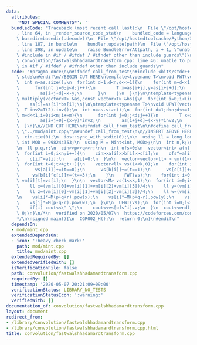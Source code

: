 ```yaml
---
data:
  attributes:
    '*NOT_SPECIAL_COMMENTS*': ''
  bundledCode: "Traceback (most recent call last):\n  File \"/opt/hostedtoolcache/Python/3.8.5/x64/lib/python3.8/site-packages/onlinejudge_verify/documentation/build.py\"\
    , line 64, in _render_source_code_stat\n    bundled_code = language.bundle(stat.path,\
    \ basedir=basedir).decode()\n  File \"/opt/hostedtoolcache/Python/3.8.5/x64/lib/python3.8/site-packages/onlinejudge_verify/languages/cplusplus.py\"\
    , line 187, in bundle\n    bundler.update(path)\n  File \"/opt/hostedtoolcache/Python/3.8.5/x64/lib/python3.8/site-packages/onlinejudge_verify/languages/cplusplus_bundle.py\"\
    , line 398, in update\n    raise BundleErrorAt(path, i + 1, \"unable to process\
    \ #include in #if / #ifdef / #ifndef other than include guards\")\nonlinejudge_verify.languages.cplusplus_bundle.BundleErrorAt:\
    \ convolution/fastwalshhadamardtransform.cpp: line 46: unable to process #include\
    \ in #if / #ifdef / #ifndef other than include guards\n"
  code: "#pragma once\n\n#ifndef call_from_test\n#include <bits/stdc++.h>\nusing namespace\
    \ std;\n#endif\n//BEGIN CUT HERE\ntemplate<typename T>\nvoid FWT(vector<T> &as){\n\
    \  int n=as.size();\n  for(int d=1;d<n;d<<=1){\n    for(int m=d<<1,i=0;i<n;i+=m){\n\
    \      for(int j=0;j<d;j++){\n        T x=as[i+j],y=as[i+j+d];\n        as[i+j+0]=x+y;\n\
    \        as[i+j+d]=x-y;\n      }\n    }\n  }\n}\n\ntemplate<typename T>\nvoid\
    \ multiply(vector<T> &as,const vector<T> &bs){\n  for(int i=0;i<(int)as.size();i++)\n\
    \    as[i]=as[i]*bs[i];\n}\n\ntemplate<typename T>\nvoid UFWT(vector<T> &as){\n\
    \  T inv2=T(2).inv();\n  int n=as.size();\n  for(int d=1;d<n;d<<=1){\n    for(int\
    \ m=d<<1,i=0;i<n;i+=m){\n      for(int j=0;j<d;j++){\n        T x=as[i+j],y=as[i+j+d];\n\
    \        as[i+j+0]=(x+y)*inv2;\n        as[i+j+d]=(x-y)*inv2;\n      }\n    }\n\
    \  }\n}\n//END CUT HERE\n#ifndef call_from_test\n\n#define call_from_test\n#include\
    \ \"../mod/mint.cpp\"\n#undef call_from_test\n\n//INSERT ABOVE HERE\nsigned CGR002_H(){\n\
    \  cin.tie(0);\n  ios::sync_with_stdio(0);\n\n  using ll = long long;\n  const\
    \ int MOD = 998244353;\n  using M = Mint<int, MOD>;\n\n  int n,k;\n  cin>>n>>k;\n\
    \n  ll p,q,r;\n  cin>>p>>q>>r;\n\n  int ofs=0;\n  vector<int> a(n),b(n),c(n);\n\
    \  for(int i=0;i<n;i++){\n    cin>>a[i]>>b[i]>>c[i];\n    ofs^=a[i];\n    b[i]^=a[i];\n\
    \    c[i]^=a[i];\n    a[i]=0;\n  }\n\n  vector<vector<ll> > vm((1<<k),vector<ll>(4,0));\n\
    \  for(int t=0;t<4;t++){\n    vector<ll> vs(1<<k,0);\n    for(int i=0;i<n;i++){\n\
    \      vs[a[i]]+=(t==0);\n      vs[b[i]]+=(t==1);\n      vs[c[i]]+=(t==2);\n \
    \     vs[b[i]^c[i]]+=(t==3);\n    }\n    FWT(vs);\n    for(int i=0;i<(1<<k);i++)\
    \ vm[i][t]=vs[i];\n  }\n\n  vector<M> vs(1<<k,1);\n  for(int i=0;i<(1<<k);i++){\n\
    \    ll x=(vm[i][0]+vm[i][1]+vm[i][2]+vm[i][3])/4;\n    ll y=(vm[i][0]+vm[i][1]-vm[i][2]-vm[i][3])/4;\n\
    \    ll z=(vm[i][0]-vm[i][1]+vm[i][2]-vm[i][3])/4;\n    ll w=(vm[i][0]-vm[i][1]-vm[i][2]+vm[i][3])/4;\n\
    \n    vs[i]*=M(p+q+r).pow(x);\n    vs[i]*=M(p+q-r).pow(y);\n    vs[i]*=M(p-q+r).pow(z);\n\
    \    vs[i]*=M(p-q-r).pow(w);\n  }\n\n  UFWT(vs);\n  for(int i=0;i<(1<<k);i++){\n\
    \    if(i) cout<<\" \";\n    cout<<vs[ofs^i].v;\n  }\n  cout<<endl;\n  return\
    \ 0;\n}\n/*\n  verified on 2020/05/07\n  https://codeforces.com/contest/1119/problem/H\n\
    */\n\nsigned main(){\n  CGR002_H();\n  return 0;\n}\n#endif\n"
  dependsOn:
  - mod/mint.cpp
  extendedDependsOn:
  - icon: ':heavy_check_mark:'
    path: mod/mint.cpp
    title: mod/mint.cpp
  extendedRequiredBy: []
  extendedVerifiedWith: []
  isVerificationFile: false
  path: convolution/fastwalshhadamardtransform.cpp
  requiredBy: []
  timestamp: '2020-05-07 20:21:09+09:00'
  verificationStatus: LIBRARY_NO_TESTS
  verificationStatusIcon: ':warning:'
  verifiedWith: []
documentation_of: convolution/fastwalshhadamardtransform.cpp
layout: document
redirect_from:
- /library/convolution/fastwalshhadamardtransform.cpp
- /library/convolution/fastwalshhadamardtransform.cpp.html
title: convolution/fastwalshhadamardtransform.cpp
---
```

